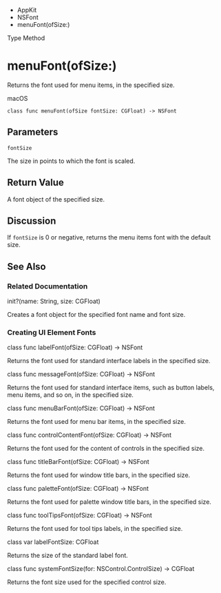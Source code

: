 

- AppKit
- NSFont
-  menuFont(ofSize:) 

Type Method

# menuFont(ofSize:)

Returns the font used for menu items, in the specified size.

macOS

``` source
class func menuFont(ofSize fontSize: CGFloat) -> NSFont
```

## Parameters 

`fontSize`  

The size in points to which the font is scaled.

## Return Value

A font object of the specified size.

## Discussion

If `fontSize` is 0 or negative, returns the menu items font with the default size.

## See Also

### Related Documentation

init?(name: String, size: CGFloat)

Creates a font object for the specified font name and font size.

### Creating UI Element Fonts

class func labelFont(ofSize: CGFloat) -> NSFont

Returns the font used for standard interface labels in the specified size.

class func messageFont(ofSize: CGFloat) -> NSFont

Returns the font used for standard interface items, such as button labels, menu items, and so on, in the specified size.

class func menuBarFont(ofSize: CGFloat) -> NSFont

Returns the font used for menu bar items, in the specified size.

class func controlContentFont(ofSize: CGFloat) -> NSFont

Returns the font used for the content of controls in the specified size.

class func titleBarFont(ofSize: CGFloat) -> NSFont

Returns the font used for window title bars, in the specified size.

class func paletteFont(ofSize: CGFloat) -> NSFont

Returns the font used for palette window title bars, in the specified size.

class func toolTipsFont(ofSize: CGFloat) -> NSFont

Returns the font used for tool tips labels, in the specified size.

class var labelFontSize: CGFloat

Returns the size of the standard label font.

class func systemFontSize(for: NSControl.ControlSize) -> CGFloat

Returns the font size used for the specified control size.

